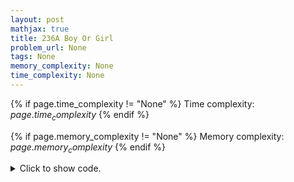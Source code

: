 ```yaml
---
layout: post
mathjax: true
title: 236A Boy Or Girl
problem_url: None
tags: None
memory_complexity: None
time_complexity: None
---
```




{% if page.time_complexity != "None" %}
Time complexity: ${{ page.time_complexity }}$
{% endif %}

{% if page.memory_complexity != "None" %}
Memory complexity: ${{ page.memory_complexity }}$
{% endif %}

<details>
<summary>
<p style="display:inline">Click to show code.</p>
</summary>
```cpp
{% raw %}
using namespace std;
int main(void)
{
    string s;
    vector<bool> alph(26, false);
    string msg[2] = {"CHAT WITH HER!", "IGNORE HIM!"};
    cin >> s;
    for (auto c : s)
        alph[c - 'a'] = true;
    bool ans = accumulate(alph.begin(), alph.end(), 0) % 2;
    cout << msg[ans] << endl;
    return 0;
}

{% endraw %}
```
</details>

